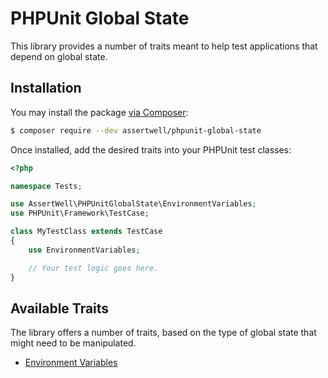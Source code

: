 # PHPUnit Global State

This library provides a number of traits meant to help test applications that depend on global state.

## Installation

You may install the package [via Composer](https://getcomposer.org):

```sh
$ composer require --dev assertwell/phpunit-global-state
```

Once installed, add the desired traits into your PHPUnit test classes:

```php
<?php

namespace Tests;

use AssertWell\PHPUnitGlobalState\EnvironmentVariables;
use PHPUnit\Framework\TestCase;

class MyTestClass extends TestCase
{
    use EnvironmentVariables;

    // Your test logic goes here.
}
```

## Available Traits

The library offers a number of traits, based on the type of global state that might need to be manipulated.

* [Environment Variables](docs/EnvironmentVariables.md)
